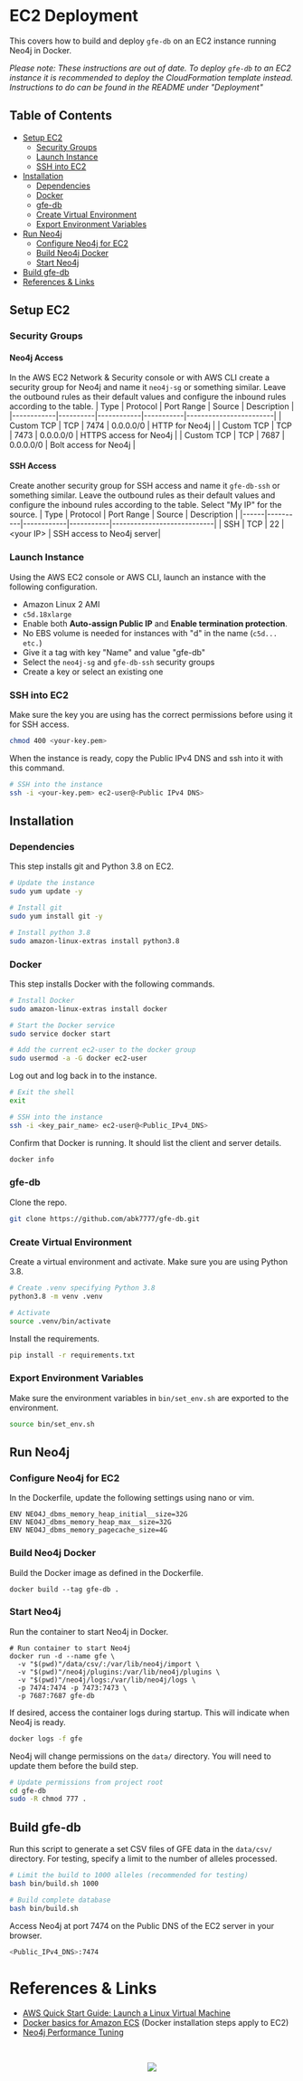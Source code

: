 # EC2 Deployment

This covers how to build and deploy `gfe-db` on an EC2 instance running Neo4j in Docker.

*Please note: These instructions are out of date. To deploy `gfe-db` to an EC2 instance it is recommended to deploy the CloudFormation template instead. Instructions to do can be found in the README under "Deployment"*

## Table of Contents
<!-- - [EC2 Deployment](#ec2-deployment)
  - [Table of Contents](#table-of-contents) -->
  - [Setup EC2](#setup-ec2)
    - [Security Groups](#security-groups)
      <!-- - [Neo4j Access](#neo4j-access)
      - [SSH Access](#ssh-access) -->
    - [Launch Instance](#launch-instance)
    - [SSH into EC2](#ssh-into-ec2)
  - [Installation](#installation)
    - [Dependencies](#dependencies)
    - [Docker](#docker)
    - [gfe-db](#gfe-db)
    - [Create Virtual Environment](#create-virtual-environment)
    - [Export Environment Variables](#export-environment-variables)
  - [Run Neo4j](#run-neo4j)
    - [Configure Neo4j for EC2](#configure-neo4j-for-ec2)
    - [Build Neo4j Docker](#build-neo4j-docker)
    - [Start Neo4j](#start-neo4j)
  - [Build gfe-db](#build-gfe-db)
- [References & Links](#references--links)

## Setup EC2

### Security Groups
#### Neo4j Access
In the AWS EC2 Network & Security console or with AWS CLI create a security group for Neo4j and name it `neo4j-sg` or something similar. Leave the outbound rules as their default values and configure the inbound rules according to the table.
| Type       | Protocol | Port Range | Source    | Description            |
|------------|----------|------------|-----------|------------------------|
| Custom TCP | TCP      | 7474       | 0.0.0.0/0 | HTTP for Neo4j         |
| Custom TCP | TCP      | 7473       | 0.0.0.0/0 | HTTPS access for Neo4j |
| Custom TCP | TCP      | 7687       | 0.0.0.0/0 | Bolt access for Neo4j  |

#### SSH Access
Create another security group for SSH access and name it `gfe-db-ssh` or something similar. Leave the outbound rules as their default values and configure the inbound rules according to the table. Select "My IP" for the source.
| Type | Protocol | Port Range | Source    | Description                |
|------|----------|------------|-----------|----------------------------|
| SSH  | TCP      | 22         | \<your IP> | SSH access to Neo4j server|

### Launch Instance
Using the AWS EC2 console or AWS CLI, launch an instance with the following configuration.
* Amazon Linux 2 AMI
* `c5d.18xlarge`
* Enable both **Auto-assign Public IP** and **Enable termination protection**.
* No EBS volume is needed for instances with "d" in the name (`c5d... etc.`)
* Give it a tag with key "Name" and value "gfe-db"
* Select the `neo4j-sg` and `gfe-db-ssh` security groups
* Create a key or select an existing one

### SSH into EC2
Make sure the key you are using has the correct permissions before using it for SSH access.
```bash
chmod 400 <your-key.pem>
```

When the instance is ready, copy the Public IPv4 DNS and ssh into it with this command.
```bash
# SSH into the instance
ssh -i <your-key.pem> ec2-user@<Public IPv4 DNS>
```

## Installation
### Dependencies
This step installs git and Python 3.8 on EC2.
```bash
# Update the instance
sudo yum update -y

# Install git
sudo yum install git -y

# Install python 3.8
sudo amazon-linux-extras install python3.8
```

### Docker
This step installs Docker with the following commands.
```bash
# Install Docker
sudo amazon-linux-extras install docker

# Start the Docker service
sudo service docker start

# Add the current ec2-user to the docker group 
sudo usermod -a -G docker ec2-user
```
Log out and log back in to the instance.
```bash
# Exit the shell
exit

# SSH into the instance
ssh -i <key_pair_name> ec2-user@<Public_IPv4_DNS>
```
Confirm that Docker is running. It should list the client and server details.
```bash
docker info
```

### gfe-db
Clone the repo.
```bash
git clone https://github.com/abk7777/gfe-db.git
```
### Create Virtual Environment
Create a virtual environment and activate. Make sure you are using Python 3.8.
```bash
# Create .venv specifying Python 3.8
python3.8 -m venv .venv

# Activate
source .venv/bin/activate
```
Install the requirements.
```bash
pip install -r requirements.txt
```
### Export Environment Variables
Make sure the environment variables in `bin/set_env.sh` are exported to the environment.
```bash
source bin/set_env.sh 
```

## Run Neo4j
### Configure Neo4j for EC2
In the Dockerfile, update the following settings using nano or vim.
```docker
ENV NEO4J_dbms_memory_heap_initial__size=32G
ENV NEO4J_dbms_memory_heap_max__size=32G
ENV NEO4J_dbms_memory_pagecache_size=4G
```
### Build Neo4j Docker
Build the Docker image as defined in the Dockerfile. 
```
docker build --tag gfe-db .
```
### Start Neo4j
Run the container to start Neo4j in Docker.
```
# Run container to start Neo4j
docker run -d --name gfe \
  -v "$(pwd)"/data/csv/:/var/lib/neo4j/import \
  -v "$(pwd)"/neo4j/plugins:/var/lib/neo4j/plugins \
  -v "$(pwd)"/neo4j/logs:/var/lib/neo4j/logs \
  -p 7474:7474 -p 7473:7473 \
  -p 7687:7687 gfe-db
```
If desired, access the container logs during startup. This will indicate when Neo4j is ready.
```bash
docker logs -f gfe
```
Neo4j will change permissions on the `data/` directory. You will need to update them before the build step.
```bash
# Update permissions from project root
cd gfe-db
sudo -R chmod 777 .
```

## Build gfe-db
Run this script to generate a set CSV files of GFE data in the `data/csv/` directory. For testing, specify a limit to the number of alleles processed.
```bash
# Limit the build to 1000 alleles (recommended for testing)
bash bin/build.sh 1000

# Build complete database
bash bin/build.sh
```

Access Neo4j at port 7474 on the Public DNS of the EC2 server in your browser.
```bash
<Public_IPv4_DNS>:7474
```


# References & Links
* [AWS Quick Start Guide: Launch a Linux Virtual Machine](https://docs.aws.amazon.com/quickstarts/latest/vmlaunch/welcome.html)
* [Docker basics for Amazon ECS](https://docs.aws.amazon.com/AmazonECS/latest/developerguide/docker-basics.html) (Docker installation steps apply to EC2)
* [Neo4j Performance Tuning](https://neo4j.com/developer/guide-performance-tuning/)

<br>
<p align="center">
  <img src="https://bethematch.org/content/site/images/btm_logo.png">
</p>